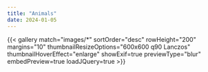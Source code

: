 ```yaml
---
title: "Animals"
date: 2024-01-05
---
```


<p>
{{< gallery match="images/*" sortOrder="desc" rowHeight="200" margins="10" 
                             thumbnailResizeOptions="600x600 q90 Lanczos" thumbnailHoverEffect="enlarge"                             
                             showExif=true previewType="blur" embedPreview=true loadJQuery=true >}}
</p>
<br>